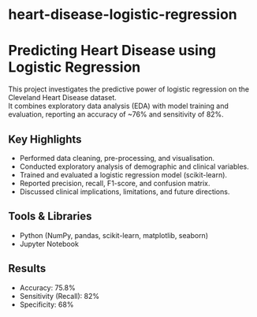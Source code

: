 # heart-disease-logistic-regression
# Predicting Heart Disease using Logistic Regression  

This project investigates the predictive power of logistic regression on the Cleveland Heart Disease dataset.  
It combines exploratory data analysis (EDA) with model training and evaluation, reporting an accuracy of ~76% and sensitivity of 82%.  

## Key Highlights
- Performed data cleaning, pre-processing, and visualisation.  
- Conducted exploratory analysis of demographic and clinical variables.  
- Trained and evaluated a logistic regression model (scikit-learn).  
- Reported precision, recall, F1-score, and confusion matrix.  
- Discussed clinical implications, limitations, and future directions.  

## Tools & Libraries
- Python (NumPy, pandas, scikit-learn, matplotlib, seaborn)  
- Jupyter Notebook  

## Results
- Accuracy: 75.8%  
- Sensitivity (Recall): 82%  
- Specificity: 68%  
